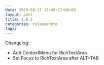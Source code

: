 ```yaml
---
date: 2020-08-17 17:49:17+08:00
layout: post
title: 1.8.5
categories: releasenote
tags: 
---
```


Changelog:

* Add ContextMenu for RichTextArea
* Set Focus to RichTextArea after ALT+TAB